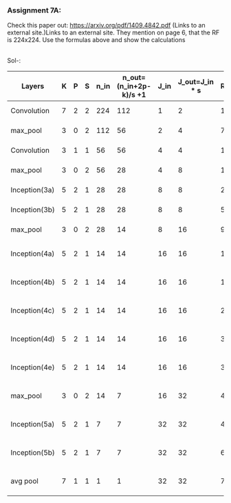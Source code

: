 <h3>Assignment 7A:</h3>

Check this paper out: https://arxiv.org/pdf/1409.4842.pdf (Links to an external site.)Links to an external site.
They mention on page 6, that the RF is 224x224. 
Use the formulas above and show the calculations

<br>Sol-:</br>

Layers | K | P | S | n_in | n_out=(n_in+2p-k)/s +1 | J_in | J_out=J_in * s | R_in | R_out=R_in +(K-1) * J_in
--- | --- | --- | --- |--- |--- |--- |--- |--- |---
Convolution | 7 | 2 | 2 | 224 | 112 | 1 | 2 | 1 | 1+(7-1)* 1=7
max_pool    | 3 | 0 | 2 | 112 | 56  | 2 | 4 | 7 | 7+(3-1)* 2=11
Convolution | 3 | 1 | 1 | 56 | 56   | 4 | 4 | 11 | 11+(3-1)* 4=19
max_pool    | 3 | 0 | 2 | 56 | 28   | 4 | 8 | 19 | 19+(3-1)* 4=27
Inception(3a) | 5 | 2 | 1 | 28 | 28 | 8 | 8 | 27 | 27+(5-1)* 8=59
Inception(3b) | 5 | 2 | 1 | 28 | 28 | 8 | 8 | 59 | 59+(5-1)* 8=91
max_pool      | 3 | 0 | 2 | 28 | 14 | 8 | 16 | 91 | 91+(3-1)* 8=123
Inception(4a) | 5 | 2 | 1 | 14 | 14 | 16 | 16 | 123 | 123+(5-1)* 16=187
Inception(4b) | 5 | 2 | 1 | 14 | 14 | 16 | 16 | 187 | 187+(5-1)* 16=251
Inception(4c) | 5 | 2 | 1 | 14 | 14 | 16 | 16 | 251 | 251+(5-1)* 16=351
Inception(4d) | 5 | 2 | 1 | 14 | 14 | 16 | 16 | 351 | 351+(5-1)* 16=379
Inception(4e) | 5 | 2 | 1 | 14 | 14 | 16 | 16 | 379 | 379+(5-1)* 16=443
max_pool      | 3 | 0 | 2 | 14 | 7  | 16 | 32 | 443 | 443+(3-1)* 16=475
Inception(5a) | 5 | 2 | 1 | 7 |  7  | 32 | 32 | 475 | 475+(7-1)* 32=603
Inception(5b) | 5 | 2 | 1 | 7 |  7  | 32 | 32 | 603 | 603+(7-1)* 32=731
avg pool      | 7 | 1 | 1 | 1 |  1  | 32 | 32 | 731 | 731+(7-1)* 32=923
